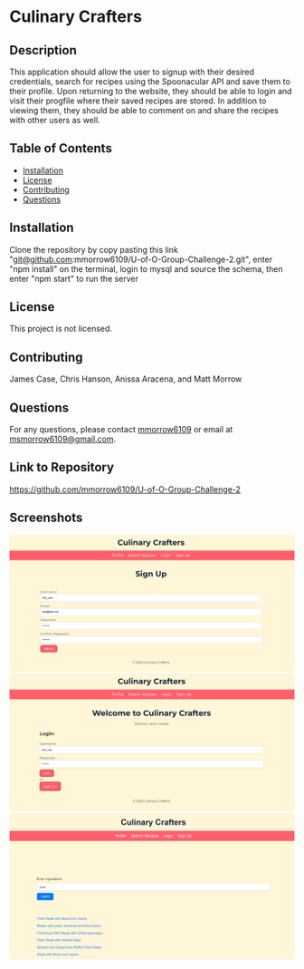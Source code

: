
# Culinary Crafters

## Description
This application should allow the user to signup with their desired credentials, search for recipes using the Spoonacular API and save them to their profile.  Upon returning to the website, they should be able to login and visit their progfile where their saved recipes are stored.  In addition to viewing them, they should be able to comment on and share the recipes with other users as well.

## Table of Contents
- [Installation](#installation)
- [License](#license)
- [Contributing](#contributing)
- [Questions](#questions)

## Installation
Clone the repository by copy pasting this link "git@github.com:mmorrow6109/U-of-O-Group-Challenge-2.git", enter "npm install" on the terminal, login to mysql and source the schema, then enter "npm start" to run the server

## License
This project is not licensed.

## Contributing
James Case, Chris Hanson, Anissa Aracena, and Matt Morrow

## Questions
For any questions, please contact [mmorrow6109](https://github.com/mmorrow6109) or email at msmorrow6109@gmail.com.

## Link to Repository
https://github.com/mmorrow6109/U-of-O-Group-Challenge-2

## Screenshots
![signup](/public/img/signup.png)
![login](/public/img/login.png)
![search](/public/img/search.png)
